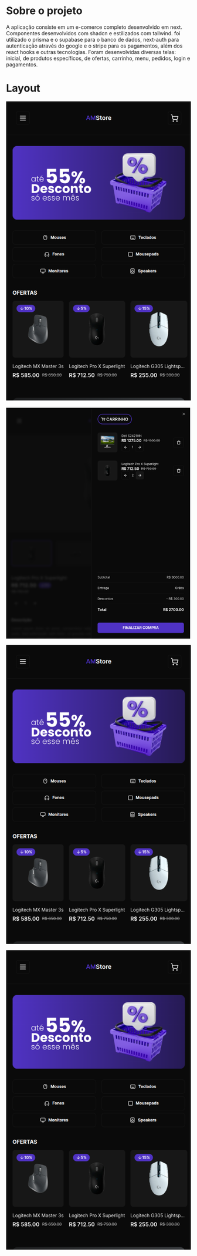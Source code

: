 
# Sobre o projeto

A aplicação consiste em um e-comerce completo desenvolvido em next. Componentes desenvolvidos com shadcn e estilizados com tailwind. foi utilizado o prisma e o supabase para o banco de dados, next-auth para autenticação através do google e o stripe para os pagamentos, além dos react hooks e outras tecnologias. Foram desenvolvidas diversas telas: inicial, de produtos específicos, de ofertas, carrinho, menu, pedidos, login e pagamentos.


# Layout

   ![Web 1](https://github.com/Antmendes/am-store/blob/main/src/assets/Captura%20de%20tela%20de%202023-12-12%2009-04-30.png)

   ![Web 1](https://github.com/Antmendes/am-store/blob/main/src/assets/Captura%20de%20tela%20de%202023-12-12%2009-41-03.png)

   ![Web 1](https://github.com/Antmendes/am-store/blob/main/src/assets/Captura%20de%20tela%20de%202023-12-12%2009-04-30.png)

   ![Web 1](https://github.com/Antmendes/am-store/blob/main/src/assets/Captura%20de%20tela%20de%202023-12-12%2009-04-30.png)
